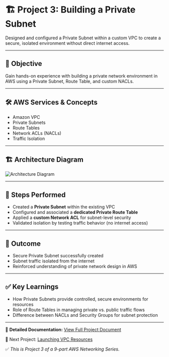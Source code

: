 # 🏗️ Project 3: Building a Private Subnet

Designed and configured a Private Subnet within a custom VPC to create a secure, isolated environment without direct internet access.

---

## 📌 Objective
Gain hands-on experience with building a private network environment in AWS using a Private Subnet, Route Table, and custom NACLs.

---

## 🛠️ AWS Services & Concepts
- Amazon VPC  
- Private Subnets  
- Route Tables  
- Network ACLs (NACLs)  
- Traffic Isolation  

---

## 🏗️ Architecture Diagram
![Architecture Diagram](LINK_TO_DIAGRAM)

---

## 🚀 Steps Performed
- Created a **Private Subnet** within the existing VPC  
- Configured and associated a **dedicated Private Route Table**  
- Applied a **custom Network ACL** for subnet-level security  
- Validated isolation by testing traffic behavior (no internet access)  

---

## 🎯 Outcome
- Secure Private Subnet successfully created  
- Subnet traffic isolated from the internet  
- Reinforced understanding of private network design in AWS  

---

## ✅ Key Learnings
- How Private Subnets provide controlled, secure environments for resources  
- Role of Route Tables in managing private vs. public traffic flows  
- Difference between NACLs and Security Groups for subnet protection  

---

📄 **Detailed Documentation:** [View Full Project Document](LINK_TO_YOUR_DOCUMENT)  

🔗 Next Project: [Launching VPC Resources](LINK_TO_NEXT_PROJECT)

✅ *This is Project 3 of a 9-part AWS Networking Series.*